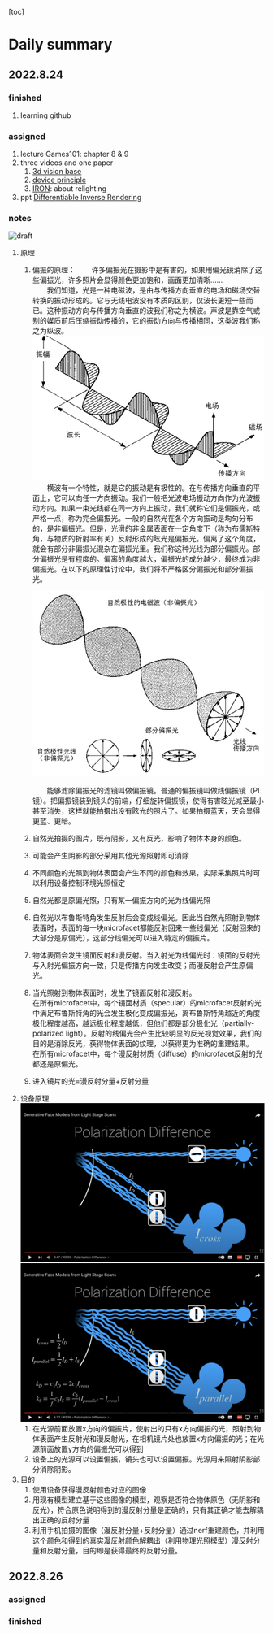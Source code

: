 [toc]
# Daily summary
## 2022.8.24
### finished 
1. learning github

### assigned
1. lecture
   Games101: chapter 8 & 9
2. three videos and one paper
   1. [3d vision base](https://www.youtube.com/watch?v=CtyhRGq74js)
   2. [device principle](https://www.youtube.com/watch?v=GJ2gtQ0WxTU)
   3. [IRON](https://kai-46.github.io/IRON-website/): about relighting
3. ppt 
   [Differentiable Inverse Rendering](./files/Differentiable%20Inverse%20Rendering.pdf)

### notes
![draft](./images/IMG_0684.jpg)
1. 原理
   1. 偏振的原理：
        &emsp;&emsp;许多偏振光在摄影中是有害的，如果用偏光镜消除了这些偏振光，许多照片会显得颜色更加饱和，画面更加清晰......
        <br>
        &emsp;&emsp;我们知道，光是一种电磁波，是由与传播方向垂直的电场和磁场交替转换的振动形成的。它与无线电波没有本质的区别，仅波长更短一些而已。这种振动方向与传播方向垂直的波我们称之为横波。声波是靠空气或别的媒质前后压缩振动传播的，它的振动方向与传播相同，这类波我们称之为纵波。
         <br>
        ![waves](./images/waves.jpg)
         <br>
         &emsp;&emsp;横波有一个特性，就是它的振动是有极性的。在与传播方向垂直的平面上，它可以向任一方向振动。我们一般把光波电场振动方向作为光波振动方向。如果一束光线都在同一方向上振动，我们就称它们是偏振光，或严格一点，称为完全偏振光。一般的自然光在各个方向振动是均匀分布的，是非偏振光。但是，光滑的非金属表面在一定角度下（称为布儒斯特角，与物质的折射率有关）反射形成的眩光是偏振光。偏离了这个角度，就会有部分非偏振光混杂在偏振光里。我们称这种光线为部分偏振光。部分偏振光是有程度的。偏离的角度越大，偏振光的成分越少，最终成为非偏振光。在以下的原理性讨论中，我们将不严格区分偏振光和部分偏振光。

         ![polarization](./images/polarization.jpg)

         &emsp;&emsp;能够滤除偏振光的滤镜叫做偏振镜。普通的偏振镜叫做线偏振镜（PL镜）。把偏振镜装到镜头的前端，仔细旋转偏振镜，使得有害眩光减至最小甚至消失，这样就能拍摄出没有眩光的照片了。如果拍摄蓝天，天会显得更蓝、更暗。
   2. 自然光拍摄的图片，既有阴影，又有反光，影响了物体本身的颜色。 
   3. 可能会产生阴影的部分采用其他光源照射即可消除
   4. 不同颜色的光照到物体表面会产生不同的颜色和效果，实际采集照片时可以利用设备控制环境光照恒定
   5. 自然光都是原偏光照，只有某一偏振方向的光为线偏光照
   6. 自然光以布鲁斯特角发生反射后会变成线偏光。因此当自然光照射到物体表面时，表面的每一块microfacet都能反射回来一些线偏光（反射回来的大部分是原偏光），这部分线偏光可以进入特定的偏振片。
   7. 物体表面会发生镜面反射和漫反射。当入射光为线偏光时：镜面的反射光与入射光偏振方向一致，只是传播方向发生改变；而漫反射会产生原偏光。
   8. 当光照射到物体表面时，发生了镜面反射和漫反射。
      <br> 
      在所有microfacet中，每个镜面材质（specular）的microfacet反射的光中满足布鲁斯特角的光会发生极化变成偏振光，离布鲁斯特角越近的角度极化程度越高，越远极化程度越低，但他们都是部分极化光（partially-polarized light）。反射的线偏光会产生比较明显的反光视觉效果，我们的目的是消除反光，获得物体表面的纹理，以获得更为准确的重建结果。
      <br>
      在所有microfacet中，每个漫反射材质（diffuse）的microfacet反射的光都还是原偏光。
   9.  进入镜片的光=漫反射分量+反射分量
2. 设备原理
   ![degree90](./images/degree90.png)
   ![degree](./images/degree0.png)
   1. 在光源前面放置x方向的偏振片，使射出的只有x方向偏振的光，照射到物体表面产生反射光和漫反射光，在相机镜片处也放置x方向偏振的光；在光源前面放置y方向的偏振光可以得到
   2. 设备上的光源可以设置偏振，镜头也可以设置偏振。光源用来照射阴影部分消除阴影。
3. 目的
   1. 使用设备获得漫反射颜色对应的图像
   2. 用现有模型建立基于这些图像的模型，观察是否符合物体原色（无阴影和反光），符合原色说明得到的漫反射分量是正确的，只有其正确才能去解耦出正确的反射分量
   3. 利用手机拍摄的图像（漫反射分量+反射分量）通过nerf重建颜色，并利用这个颜色和得到的真实漫反射颜色解耦出（利用物理光照模型）漫反射分量和反射分量，目的即是获得最终的反射分量。


## 2022.8.26
### assigned
### finished
